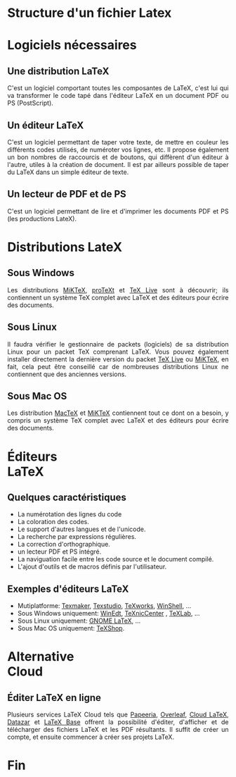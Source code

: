 <!-- .slide: data-background="#000000" -->
# Structure d'un fichier Latex



<!-- .slide: data-background="#000000" -->
# Logiciels nécessaires


## Une distribution LaTeX
<div style="text-align: justify">
  C'est un logiciel comportant toutes les composantes de LaTeX, c'est lui qui va transformer le code tapé dans l'éditeur LaTeX en un document PDF ou PS (PostScript).
</div>


## Un éditeur LaTeX
<div style="text-align: justify">
  C'est un logiciel permettant de taper votre texte, de mettre en couleur les différents codes utilisés, de numéroter vos lignes, etc. Il propose également un bon nombres de raccourcis et de boutons, qui diffèrent d'un éditeur à l'autre, utiles à la création de document. Il est par ailleurs possible de taper du LaTeX dans un simple éditeur de texte.
</div>


## Un lecteur de PDF et de PS
<div style="text-align: justify">
  C'est un logiciel permettant de lire et d'imprimer les documents PDF et PS (les productions LateX).
</div>



<!-- .slide: data-background="#000000" -->
# Distributions LateX


## Sous Windows
<div style="text-align: justify">
  Les distributions <a href="https://miktex.org/download/#win" target="_blank">MiKTeX</a>, <a href="http://www.tug.org/protext/" target="_blank">proTeXt</a> et <a href="http://www.tug.org/texlive/" target="_blank">TeX Live</a> sont à découvrir; ils contiennent un système TeX complet avec LaTeX et des éditeurs pour écrire des documents.
</div>


## Sous Linux
<div style="text-align: justify">
  Il faudra vérifier le gestionnaire de packets (logiciels) de sa distribution Linux pour un packet TeX comprenant LaTeX. Vous pouvez également installer directement la dernière version du packet <a href="http://www.tug.org/texlive/" target="_blank">TeX Live</a> ou <a href="https://miktex.org/download/#unx" target="_blank">MiKTeX</a>, en fait, cela peut être conseillé car de nombreuses distributions Linux ne contiennent que des anciennes versions.
</div>


## Sous Mac OS
<div style="text-align: justify">
  Les distribution <a href="http://www.tug.org/mactex/" target="_blank">MacTeX</a> et <a href="https://miktex.org/download/#unx" target="_blank">MiKTeX</a> contiennent tout ce dont on a besoin, y compris un système TeX complet avec LaTeX et des éditeurs pour écrire des documents.
</div>



<!-- .slide: data-background="#000000" -->
# Éditeurs <br> LaTeX


## Quelques caractéristiques
* La numérotation des lignes du code
* La coloration des codes.
* Le support d'autres langues et de l'unicode.
* La recherche par expressions régulières.
* La correction d'orthographique.
* un lecteur PDF et PS intégré.
* La naviguation facile entre les code source et le document compilé.
* L'ajout d'outils et de macros définis par l'utilisateur.


## Exemples d'éditeurs LaTeX
* Mutiplatforme: <a href="https://www.xm1math.net/texmaker/download_fr.html" target="_blank">Texmaker</a>, <a href="https://www.texstudio.org/#download" target="_blank">Texstudio</a>, <a href="https://www.tug.org/texworks/#Getting_TeXworks" target="_blank">TeXworks</a>, <a href="http://www.winshell.org/#download" target="_blank">WinShell</a>, ...
* Sous Windows uniquement: <a href="http://www.winedt.com/download.html" target="_blank">WinEdt</a>, <a href="https://www.texniccenter.org/download/" target="_blank">TeXnicCenter</a> , <a href="http://sintesis.ugto.mx/index.htm#texlab" target="_blank">TeXLab</a>, ...
* Sous Linux uniquement: <a href="https://wiki.gnome.org/Apps/GNOME-LaTeX#Installation" target="_blank">GNOME LaTeX</a>, ...
* Sous Mac OS uniquement: <a href="https://pages.uoregon.edu/koch/texshop/obtaining.html" target="_blank">TeXShop</a>.

<!---
## test
<div class="r-stack">
  <p style="text-align: justify" class="fragment fade-out" data-fragment-index="0">
    <a href="https://www.xm1math.net/texmaker/download_fr.html" target="_blank">Texmaker</a> est un éditeur spécialisé LaTeX libre et gratuit, facilitant la rédaction et la compilation rapide des codes LaTeX. Il est distribué selon les termes de la licence GPL.
  </p>
  <p style="text-align: justify" class="fragment current-visible" data-fragment-index="0">
    <a href="https://www.texstudio.org/#download" target="_blank">Texstudio</a> est un embranchement (fork) de l'éditeur Texmaker datant de 2009, et qui a depuis développé ses propres fonctions. Il se présente comme un projet Open Source, distribué selon les termes de la licence GPL.
  </p>
  <p style="text-align: justify" class="fragment">
    <a href="https://www.tug.org/texworks/#Getting_TeXworks" target="_blank">TeXworks</a> est un éditeur LaTeX à la fois très simple et très puissant, inspiré de l'éditeur TeXShop qui n'existe que sous Mac OS. Il est par défaut inclus dans les distributions <a href="http://www.tug.org/texlive/" target="_blank">TeX Live</a>, <a href="https://miktex.org/download/" target="_blank">MiKTeX</a> et <a href="http://www.tug.org/mactex/" target="_blank">MacTeX</a>.
  </p>
</div>
--->



<!-- .slide: data-background="#000000" -->
# Alternative <br> Cloud


## Éditer LaTeX en ligne
<div style="text-align: justify">
  Plusieurs services LaTeX Cloud tels que <a href="http://papeeria.com/" target="_blank">Papeeria</a>, <a href="https://www.overleaf.com/" target="_blank">Overleaf</a>, <a href="https://cloudlatex.io/en" target="_blank">Cloud LaTeX</a>, <a href="https://www.datazar.com/" target="_blank">Datazar</a> et <a href="https://latexbase.com/" target="_blank">LaTeX Base</a> offrent la possibilité d'éditer, d'afficher et de télécharger des fichiers LaTeX et les PDF résultants. Il suffit de créer un compte, et ensuite commencer à créer ses projets LaTeX.
</div>



<!-- .slide: data-background="#000000" -->
# Fin

<!--- ![External Image](https://s3.amazonaws.com/static.slid.es/logo/v2/slides-symbol-512x512.png) -->

